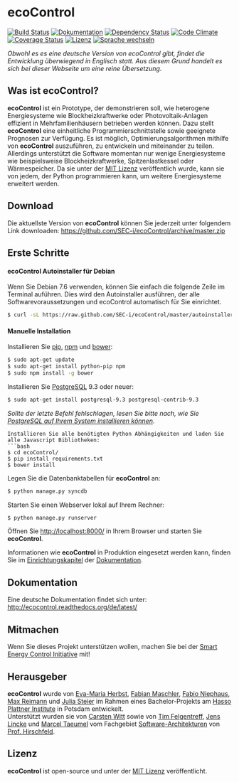 ecoControl
========
[![Build Status](https://travis-ci.org/SEC-i/ecoControl.svg?branch=master)](https://travis-ci.org/SEC-i/ecoControl)
[![Dokumentation](https://readthedocs.org/projects/ecocontrol/badge/?version=latest)](https://ecocontrol.readthedocs.org/)
[![Dependency Status](https://gemnasium.com/SEC-i/ecoControl.svg)](https://gemnasium.com/SEC-i/ecoControl)
[![Code Climate](https://codeclimate.com/github/SEC-i/ecoControl.png)](https://codeclimate.com/github/SEC-i/ecoControl)
[![Coverage Status](https://coveralls.io/repos/SEC-i/ecoControl/badge.png)](https://coveralls.io/r/SEC-i/ecoControl)
[![Lizenz](http://img.shields.io/badge/license-MIT-brightgreen.svg)](http://opensource.org/licenses/MIT)
[![Sprache wechseln](http://img.shields.io/badge/lang-en--de-brightgreen.svg)](https://github.com/SEC-i/ecoControl)

*Obwohl es es eine deutsche Version von ecoControl gibt, findet die Entwicklung überwiegend in Englisch statt. Aus diesem Grund handelt es sich bei dieser Webseite um eine reine Übersetzung.*

Was ist ecoControl?
-------------------
**ecoControl** ist ein Prototype, der demonstrieren soll, wie heterogene Energiesysteme wie Blockheizkraftwerke oder Photovoltaik-Anlagen effizient in Mehrfamilienhäusern betrieben werden können. Dazu stellt **ecoControl** eine einheitliche Programmierschnittstelle sowie geeignete Prognosen zur Verfügung. Es ist möglich, Optimierungsalgorithmen mithilfe von **ecoControl** auszuführen, zu entwickeln und miteinander zu teilen.  
Allerdings unterstützt die Software momentan nur wenige Energiesysteme wie beispielsweise Blockheizkraftwerke, Spitzenlastkessel oder Wärmespeicher. Da sie unter der [MIT Lizenz](http://opensource.org/licenses/MIT) veröffentlich wurde, kann sie von jedem, der Python programmieren kann, um weitere Energiesysteme erweitert werden.


Download
--------
Die aktuellste Version von **ecoControl** können Sie jederzeit unter folgendem Link downloaden:
https://github.com/SEC-i/ecoControl/archive/master.zip


Erste Schritte
--------------

#### ecoControl Autoinstaller für Debian
Wenn Sie Debian 7.6 verwenden, können Sie einfach die folgende Zeile im Terminal auführen. Dies wird den Autoinstaller ausführen, der alle Softwarevoraussetzungen und ecoControl automatisch für Sie einrichtet.
```bash
$ curl -sL https://raw.github.com/SEC-i/ecoControl/master/autoinstaller.sh | bash
```

#### Manuelle Installation
Installieren Sie [pip](https://pypi.python.org/pypi/pip/), [npm](http://nodejs.org/) und [bower](http://bower.io/):
```bash
$ sudo apt-get update
$ sudo apt-get install python-pip npm
$ sudo npm install -g bower
```
Installieren Sie [PostgreSQL](http://www.postgresql.org/) 9.3 oder neuer:
```bash
$ sudo apt-get install postgresql-9.3 postgresql-contrib-9.3
```
*Sollte der letzte Befehl fehlschlagen, lesen Sie bitte nach, wie Sie [PostgreSQL auf Ihrem System installieren können](http://www.postgresql.org/download/).*
```
Installieren Sie alle benötigten Python Abhängigkeiten und laden Sie alle Javascript Bibliotheken:
```bash
$ cd ecoControl/
$ pip install requirements.txt
$ bower install
```
Legen Sie die Datenbanktabellen für **ecoControl** an:
```bash
$ python manage.py syncdb
```
Starten Sie einen Webserver lokal auf Ihrem Rechner:
```bash
$ python manage.py runserver
```
Öffnen Sie [http://localhost:8000/](http://localhost:8000/) in Ihrem Browser und starten Sie **ecoControl**.

Informationen wie **ecoControl** in Produktion eingesetzt werden kann, finden Sie im [Einrichtungskapitel](http://ecocontrol.readthedocs.org/en/latest/getting_started.html#how-to-deploy-ecocontrol) der [Dokumentation](http://ecocontrol.readthedocs.org/de/latest/).


Dokumentation
-------------
Eine deutsche Dokumentation findet sich unter: http://ecocontrol.readthedocs.org/de/latest/


Mitmachen
------------------
Wenn Sie dieses Projekt unterstützen wollen, machen Sie bei der [Smart Energy Control Initiative](http://www.sec-i.org/) mit!


Herausgeber
-------
**ecoControl** wurde von [Eva-Maria Herbst](https://github.com/samifalcon), [Fabian Maschler](https://github.com/maschler), [Fabio Niephaus](https://github.com/fniephaus), [Max Reimann](https://github.com/MaxReimann) und [Julia Steier](https://github.com/steier) im Rahmen eines Bachelor-Projekts am [Hasso Plattner Institute](http://www.hpi.de/) in Potsdam entwickelt.  
Unterstützt wurden sie von [Carsten Witt](https://github.com/infoprofi) sowie von [Tim Felgentreff](https://github.com/timfel), [Jens Lincke](https://github.com/JensLincke) und [Marcel Taeumel](https://github.com/marceltaeumel) vom Fachgebiet [Software-Architekturen](http://www.hpi.uni-potsdam.de/hirschfeld/) von [Prof. Hirschfeld](http://www.hirschfeld.org/).

Lizenz
-------
**ecoControl** ist open-source und unter der [MIT Lizenz](http://opensource.org/licenses/MIT) veröffentlicht.

